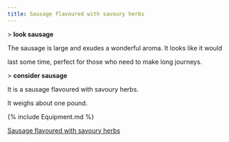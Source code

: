 ```yaml
---
title: Sausage flavoured with savoury herbs
---
```


\> **look sausage**

The sausage is large and exudes a wonderful aroma. It looks like it
would

last some time, perfect for those who need to make long journeys.

\> **consider sausage**

It is a sausage flavoured with savoury herbs.

It weighs about one pound.

{% include Equipment.md %}

[Sausage flavoured with savoury herbs](Category:_Consumables "wikilink")